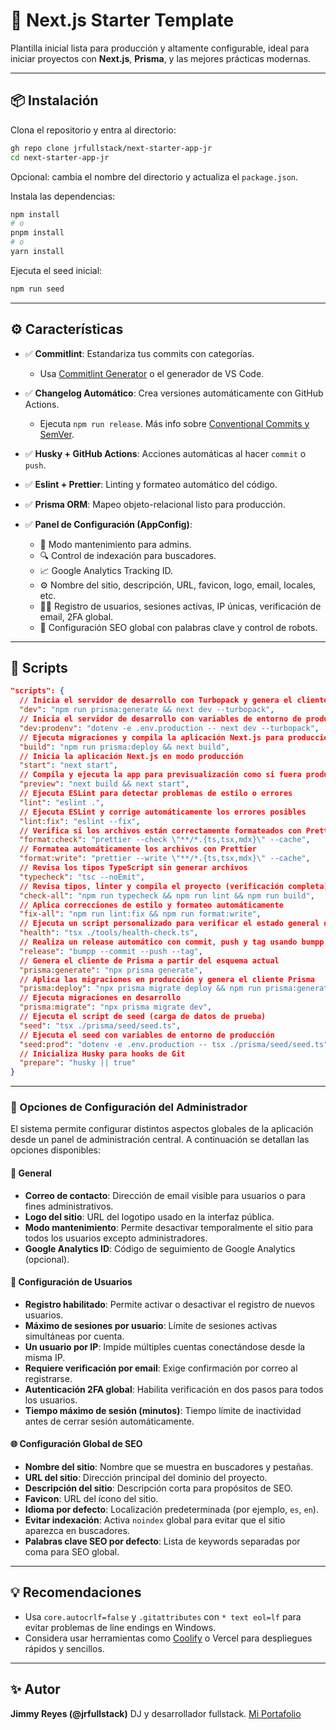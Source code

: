 # 🚀 Next.js Starter Template

Plantilla inicial lista para producción y altamente configurable, ideal para iniciar proyectos con **Next.js**, **Prisma**, y las mejores prácticas modernas.

---

## 📦 Instalación

Clona el repositorio y entra al directorio:

```bash
gh repo clone jrfullstack/next-starter-app-jr
cd next-starter-app-jr
```

Opcional: cambia el nombre del directorio y actualiza el `package.json`.

Instala las dependencias:

```bash
npm install
# o
pnpm install
# o
yarn install
```

Ejecuta el seed inicial:

```bash
npm run seed
```

---

## ⚙️ Características

- ✅ **Commitlint**: Estandariza tus commits con categorías.

  - Usa [Commitlint Generator](https://commitlint.io/) o el generador de VS Code.

- ✅ **Changelog Automático**: Crea versiones automáticamente con GitHub Actions.

  - Ejecuta `npm run release`. Más info sobre [Conventional Commits y SemVer](https://www.albertochamorro.dev/blog/conventional-commits-que-es/).

- ✅ **Husky + GitHub Actions**: Acciones automáticas al hacer `commit` o `push`.
- ✅ **Eslint + Prettier**: Linting y formateo automático del código.
- ✅ **Prisma ORM**: Mapeo objeto-relacional listo para producción.
- ✅ **Panel de Configuración (AppConfig)**:

  - 🔧 Modo mantenimiento para admins.
  - 🔍 Control de indexación para buscadores.
  - 📈 Google Analytics Tracking ID.
  - ⚙️ Nombre del sitio, descripción, URL, favicon, logo, email, locales, etc.
  - 🧑‍💻 Registro de usuarios, sesiones activas, IP únicas, verificación de email, 2FA global.
  - 🧠 Configuración SEO global con palabras clave y control de robots.

---

## 🧪 Scripts

```json
"scripts": {
  // Inicia el servidor de desarrollo con Turbopack y genera el cliente Prisma
  "dev": "npm run prisma:generate && next dev --turbopack",
  // Inicia el servidor de desarrollo con variables de entorno de producción
  "dev:prodenv": "dotenv -e .env.production -- next dev --turbopack",
  // Ejecuta migraciones y compila la aplicación Next.js para producción
  "build": "npm run prisma:deploy && next build",
  // Inicia la aplicación Next.js en modo producción
  "start": "next start",
  // Compila y ejecuta la app para previsualización como si fuera producción
  "preview": "next build && next start",
  // Ejecuta ESLint para detectar problemas de estilo o errores
  "lint": "eslint .",
  // Ejecuta ESLint y corrige automáticamente los errores posibles
  "lint:fix": "eslint --fix",
  // Verifica si los archivos están correctamente formateados con Prettier
  "format:check": "prettier --check \"**/*.{ts,tsx,mdx}\" --cache",
  // Formatea automáticamente los archivos con Prettier
  "format:write": "prettier --write \"**/*.{ts,tsx,mdx}\" --cache",
  // Revisa los tipos TypeScript sin generar archivos
  "typecheck": "tsc --noEmit",
  // Revisa tipos, linter y compila el proyecto (verificación completa)
  "check-all": "npm run typecheck && npm run lint && npm run build",
  // Aplica correcciones de estilo y formateo automáticamente
  "fix-all": "npm run lint:fix && npm run format:write",
  // Ejecuta un script personalizado para verificar el estado general del proyecto
  "health": "tsx ./tools/health-check.ts",
  // Realiza un release automático con commit, push y tag usando bumpp
  "release": "bumpp --commit --push --tag",
  // Genera el cliente de Prisma a partir del esquema actual
  "prisma:generate": "npx prisma generate",
  // Aplica las migraciones en producción y genera el cliente Prisma
  "prisma:deploy": "npx prisma migrate deploy && npm run prisma:generate",
  // Ejecuta migraciones en desarrollo
  "prisma:migrate": "npx prisma migrate dev",
  // Ejecuta el script de seed (carga de datos de prueba)
  "seed": "tsx ./prisma/seed/seed.ts",
  // Ejecuta el seed con variables de entorno de producción
  "seed:prod": "dotenv -e .env.production -- tsx ./prisma/seed/seed.ts",
  // Inicializa Husky para hooks de Git
  "prepare": "husky || true"
}
```

---

### 🧠 Opciones de Configuración del Administrador

El sistema permite configurar distintos aspectos globales de la aplicación desde un panel de administración central. A continuación se detallan las opciones disponibles:

#### 🔧 General

- **Correo de contacto**: Dirección de email visible para usuarios o para fines administrativos.
- **Logo del sitio**: URL del logotipo usado en la interfaz pública.
- **Modo mantenimiento**: Permite desactivar temporalmente el sitio para todos los usuarios excepto administradores.
- **Google Analytics ID**: Código de seguimiento de Google Analytics (opcional).

#### 👤 Configuración de Usuarios

- **Registro habilitado**: Permite activar o desactivar el registro de nuevos usuarios.
- **Máximo de sesiones por usuario**: Límite de sesiones activas simultáneas por cuenta.
- **Un usuario por IP**: Impide múltiples cuentas conectándose desde la misma IP.
- **Requiere verificación por email**: Exige confirmación por correo al registrarse.
- **Autenticación 2FA global**: Habilita verificación en dos pasos para todos los usuarios.
- **Tiempo máximo de sesión (minutos)**: Tiempo límite de inactividad antes de cerrar sesión automáticamente.

#### 🌐 Configuración Global de SEO

- **Nombre del sitio**: Nombre que se muestra en buscadores y pestañas.
- **URL del sitio**: Dirección principal del dominio del proyecto.
- **Descripción del sitio**: Descripción corta para propósitos de SEO.
- **Favicon**: URL del ícono del sitio.
- **Idioma por defecto**: Localización predeterminada (por ejemplo, `es`, `en`).
- **Evitar indexación**: Activa `noindex` global para evitar que el sitio aparezca en buscadores.
- **Palabras clave SEO por defecto**: Lista de keywords separadas por coma para SEO global.

---

## 💡 Recomendaciones

- Usa `core.autocrlf=false` y `.gitattributes` con `* text eol=lf` para evitar problemas de line endings en Windows.
- Considera usar herramientas como [Coolify](https://coolify.io/) o Vercel para despliegues rápidos y sencillos.

---

## ✨ Autor

**Jimmy Reyes (@jrfullstack)**
DJ y desarrollador fullstack.
[Mi Portafolio](https://jrfullstack.vercel.app/)
